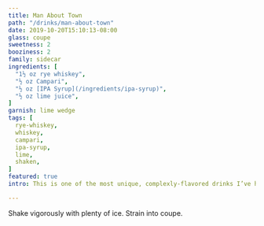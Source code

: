 ```yaml
---
title: Man About Town
path: "/drinks/man-about-town"
date: 2019-10-20T15:10:13-08:00
glass: coupe
sweetness: 2
booziness: 2
family: sidecar
ingredients: [
  "1½ oz rye whiskey",
  "½ oz Campari",
  "½ oz [IPA Syrup](/ingredients/ipa-syrup)",
  "½ oz lime juice",
]
garnish: lime wedge
tags: [
  rye-whiskey,
  whiskey,
  campari,
  ipa-syrup,
  lime,
  shaken,
]
featured: true
intro: This is one of the most unique, complexly-flavored drinks I’ve had. Bourbon can be substituted for the Rye.

---
```


Shake vigorously with plenty of ice. Strain into coupe.
